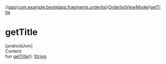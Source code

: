 //[app](../../index.md)/[com.example.bestelapp.fragments.orderlist](../index.md)/[OrderlistViewModel](index.md)/[getTitle](get-title.md)



# getTitle  
[androidJvm]  
Content  
fun [getTitle](get-title.md)(): [String](https://kotlinlang.org/api/latest/jvm/stdlib/kotlin/-string/index.html)  



